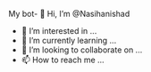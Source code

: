 My bot- 👋 Hi, I’m @Nasihanishad
- 👀 I’m interested in ...
- 🌱 I’m currently learning ...
- 💞️ I’m looking to collaborate on ...
- 📫 How to reach me ...

<!---
Nasihanishad/Nasihanishad is a ✨ special ✨ repository because its `README.md` (this file) appears on your GitHub profile.
You can click the Preview link to take a look at your changes.
--->
